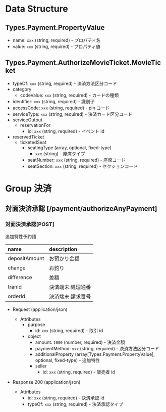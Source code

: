 # Data Structure

## Types.Payment.PropertyValue

-   name: `xxx` (string, required) - プロパティ名
-   value: `xxx` (string, required) - プロパティ値

## Types.Payment.AuthorizeMovieTicket.MovieTicket

-   typeOf: `xxx` (string, required) - 決済方法区分コード
-   category
    -   codeValue: `xxx` (string, required) - カードの種類
-   identifier: `xxx` (string, required) - 識別子
-   accessCode: `xxx` (string, required) - pin コード
-   serviceType: `xxx` (string, required) - 決済カード区分コード
-   serviceOutput
    -   reservationFor
        -   id: `xxx` (string, required) - イベント id
-   reservedTicket
    -   ticketedSeat
        -   seatingType (array, optional, fixed-type)
            -   `xxx` (string) - 座席タイプ
        -   seatNumber: `xxx` (string, required) - 座席コード
        -   seatSection: `xxx` (string, required) - セクションコード

# Group 決済

## 対面決済承認 [/payment/authorizeAnyPayment]

### 対面決済承認[POST]

追加特性予約語

| name          | description       |
| :------------ | :---------------- |
| depositAmount | お預かり金額      |
| change        | お釣り            |
| difference    | 差額              |
| tranId        | 決済端末:処理通番 |
| orderId       | 決済端末:請求番号 |

-   Request (application/json)

    -   Attributes
        -   purpose
            -   id: `xxx` (string, required) - 取引 id
        -   object
            -   amount: `1000` (number, required) - 決済金額
            -   paymentMethod: `xxx` (string, required) - 決済方法区分コード
            -   additionalProperty (array[Types.Payment.PropertyValue], optional, fixed-type) - 追加特性
            -   seller
                -   id: `xxx` (string, required) - 販売者 id

-   Response 200 (application/json)
    -   Attributes
        -   id: `xxx` (string, required) - 決済承認 id
        -   typeOf: `xxx` (string, required) - 決済承認タイプ

<!-- include(../../../response/400.md) -->
